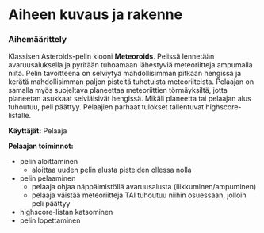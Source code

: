 # Aiheen kuvaus ja rakenne

### Aihemäärittely
Klassisen Asteroids-pelin klooni **Meteoroids**. Pelissä lennetään avaruusaluksella ja pyritään tuhoamaan lähestyviä meteoriitteja ampumalla niitä. Pelin tavoitteena on selviytyä mahdollisimman pitkään hengissä ja kerätä mahdollisimman paljon pisteitä tuhotuista meteoriiteista. Pelaajan on samalla myös suojeltava planeettaa meteoriittien törmäyksiltä, jotta planeetan asukkaat selviäisivät hengissä. Mikäli planeetta tai pelaajan alus tuhoutuu, peli päättyy. Pelaajien parhaat tulokset tallentuvat highscore-listalle.

**Käyttäjät:** Pelaaja

**Pelaajan toiminnot:**
* pelin aloittaminen
  * aloittaa uuden pelin alusta pisteiden ollessa nolla
* pelin pelaaminen
  * pelaaja ohjaa näppäimistöllä avaruusalusta (liikkuminen/ampuminen)
  * pelaaja väistää meteoriitteja TAI tuhoutuu niihin osuessaan, jolloin peli päättyy
* highscore-listan katsominen
* pelin lopettaminen
